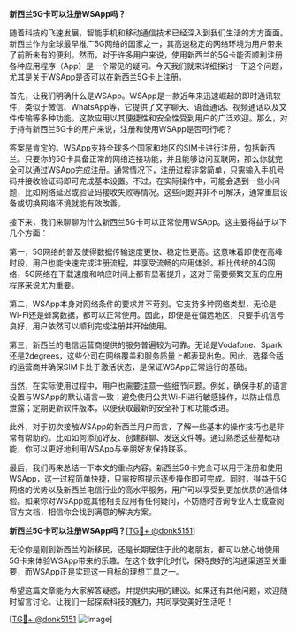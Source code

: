 **新西兰5G卡可以注册WSApp吗？**

随着科技的飞速发展，智能手机和移动通信技术已经深入到我们生活的方方面面。新西兰作为全球最早推广5G网络的国家之一，其高速稳定的网络环境为用户带来了前所未有的便利。然而，对于许多用户来说，使用新西兰的5G卡能否顺利注册各种应用程序（App）是一个常见的疑问。今天我们就来详细探讨一下这个问题，尤其是关于WSApp是否可以在新西兰5G卡上注册。

首先，让我们明确什么是WSApp。WSApp是一款近年来迅速崛起的即时通讯软件，类似于微信、WhatsApp等，它提供了文字聊天、语音通话、视频通话以及文件传输等多种功能。这款应用以其便捷性和安全性受到用户的广泛欢迎。那么，对于持有新西兰5G卡的用户来说，注册和使用WSApp是否可行呢？

答案是肯定的。WSApp支持全球多个国家和地区的SIM卡进行注册，包括新西兰。只要你的5G卡具备正常的网络连接功能，并且能够访问互联网，那么你就完全可以通过WSApp完成注册。通常情况下，注册过程非常简单，只需输入手机号码并接收验证码即可完成基本设置。不过，在实际操作中，可能会遇到一些小问题，比如网络延迟或验证码接收失败等情况。这些问题并非不可解决，通常重启设备或切换网络环境就能有效改善。

接下来，我们来聊聊为什么新西兰5G卡可以正常使用WSApp。这主要得益于以下几个方面：

第一，5G网络的普及使得数据传输速度更快、稳定性更高。这意味着即使在高峰时段，用户也能快速完成注册流程，并享受流畅的应用体验。相比传统的4G网络，5G网络在下载速度和响应时间上都有显著提升，这对于需要频繁交互的应用程序来说尤为重要。

第二，WSApp本身对网络条件的要求并不苛刻。它支持多种网络类型，无论是Wi-Fi还是蜂窝数据，都可以正常使用。因此，即便是在偏远地区，只要手机信号良好，用户依然可以顺利完成注册并开始使用。

第三，新西兰的电信运营商提供的服务普遍较为可靠。无论是Vodafone、Spark还是2degrees，这些公司在网络覆盖和服务质量上都表现出色。因此，选择合适的运营商并确保SIM卡处于激活状态，是保证WSApp正常运行的基础。

当然，在实际使用过程中，用户也需要注意一些细节问题。例如，确保手机的语言设置与WSApp的默认语言一致；避免使用公共Wi-Fi进行敏感操作，以防止信息泄露；定期更新软件版本，以便获取最新的安全补丁和功能改进。

此外，对于初次接触WSApp的新西兰用户而言，了解一些基本的操作技巧也是非常有帮助的。比如如何添加好友、创建群聊、发送文件等。通过熟悉这些基础功能，你可以更好地利用WSApp与亲朋好友保持联系。

最后，我们再来总结一下本文的重点内容。新西兰5G卡完全可以用于注册和使用WSApp，这一过程简单快捷，只需按照提示逐步操作即可完成。同时，得益于5G网络的优势以及新西兰电信行业的高水平服务，用户可以享受到更加优质的通信体验。如果你对WSApp或其他相关应用有任何疑问，不妨随时咨询专业人士或查阅官方文档，相信你会找到满意的解决方案。

**新西兰5G卡可以注册WSApp吗？**[[TG💪+ @donk5151](https://t.me/s/donk5151)]

无论你是刚到新西兰的新移民，还是长期居住于此的老朋友，都可以放心地使用5G卡来体验WSApp带来的乐趣。在这个数字化时代，保持良好的沟通渠道至关重要，而WSApp正是实现这一目标的理想工具之一。

希望这篇文章能为大家解答疑惑，并提供实用的建议。如果还有其他问题，欢迎随时留言讨论。让我们一起探索科技的魅力，共同享受美好生活吧！

[[TG💪+ @donk5151](https://t.me/s/donk5151) ![Image](https://i.postimg.cc/rwNCRYN7/Snipaste-2025-04-30-17-27-05.png)]